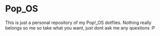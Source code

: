 # Pop_OS
This is just a personal repository of my Pop!_OS dotfiles. Nothing really belongs so me so take what you want, just dont ask me any questions :P
